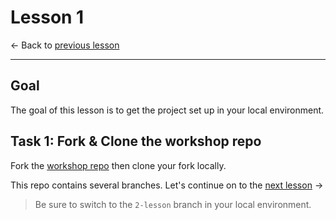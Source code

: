 # Lesson 1

<- Back to [previous lesson](https://github.com/mongodb-developer/social-app-demo/tree/main)

---

## Goal

The goal of this lesson is to get the project set up in your local environment.

## Task 1: Fork & Clone the workshop repo

Fork the [workshop repo](https://github.com/mongodb-developer/social-app-demo) then clone your fork locally.

This repo contains several branches. Let's continue on to the [next lesson](https://github.com/mongodb-developer/social-app-demo/tree/2-lesson) ->

> Be sure to switch to the `2-lesson` branch in your local environment.

